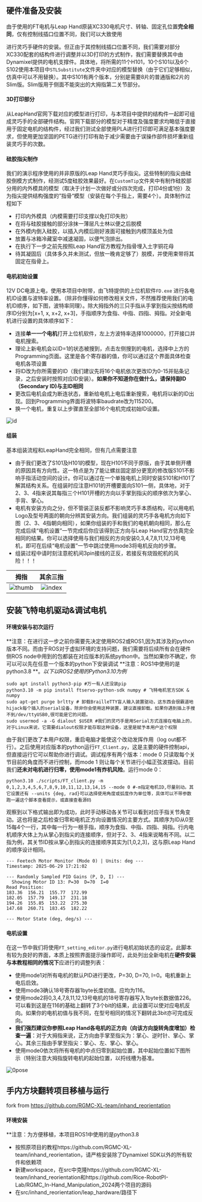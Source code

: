 ## 硬件准备及安装

由于使用的FT电机与Leap Hand原装XC330电机尺寸、转轴、固定孔位置**完全相同**，仅有控制线插口位置不同，我们可以大致使用

[原版LeapHand组装教程]: https://v1.leaphand.com/assembly

进行灵巧手硬件的安装。但正由于其控制线插口位置不同，我们需要对部分XC330配套的结构件进行调整并以3D打印的方式制作，我们需要替换其中由Dynamixel提供的电机支撑件。具体地，将所需的11个H101，10个S101以及6个S102使用本项目中`STLSubstitute`文件夹中对应的模型替换（由于它们足够相似，仿真中可以不用替换）。其中S101有两个版本，分别是需要8片的普通版和2片的Slim版。Slim版用于侧面不能突出的大拇指第二关节部分。

#### 3D打印部分

从LeapHand官网下载对应的模型进行打印，与本项目中提供的结构件一起即可组成灵巧手的全部硬件结构。官网下载部分的模型对于精度及强度要求均略低于直接用于固定电机的结构件，经过我们测试全部使用PLA进行打印即可满足基本强度要求，但使用更加坚固的PETG进行打印有助于减少需要由于误操作部件损坏重新组装灵巧手的次数。

#### 硅胶指尖制作

我们的演示程序使用的并非原版的Leap Hand灵巧手指尖。这些特制的指尖由硅胶倒模方式制作，经测试5度硅胶效果最好。在`CustomTip`文件夹中有制作硅胶部分用的内外模具的模型（取决于计划一次做好或分四次完成，打印4份或1份）及为指尖提供结构强度的”指骨“模型（安装在每个手指上，需要4个）。具体制作过程如下

- 打印内外模具（内模需要打印支撑以免打印失败）
- 在将与硅胶接触的部分涂抹一薄层凡士林以便之后脱模
- 在外模内倒入硅胶，以插入内模后刚好液面可接触到内模顶盖处为佳
- 放置与冰箱冷藏室中减速凝固，以便气泡排出。
- 在执行下一步之前先按照Leap Hand官方教程为指骨埋入土字铜花母
- 待其凝固后（具体多久并未测试，但放一晚肯定够了）脱模，并使用束带将其固定在指骨上。

#### 电机初始设置

12V DC电源上电，使用本项目中附带，由飞特提供的上位机软件`FD.exe` 进行各电机ID设置与波特率设置。（除非你懂得如何修改相关文件，不然推荐使用我们的电机ID顺序，如下图，波特率同理）。除大拇指外的三只手指从手掌到指尖按结构顺序ID分别为[x+1, x, x+2, x+3]，手指顺序为食指、中指、四指、拇指。对全新电机进行设置的具体顺序如下：

- 连接**单一一个电机**打开上位机软件，左上方波特率选择1000000，打开接口并电机搜索。
- 理论上新电机会以ID=1的状态被搜到，点击左侧搜到的电机，选择中上方的Programming页面。这里是各个寄存器的值，你可以通过这个界面具体检查电机各项设置
- 将ID改为你所需要的ID（我们建议先将16个电机依次更改ID为0-15并贴条记录，之后安装时按照对应ID安装）。**如果你不知道你在做什么，请保持副ID（Secondary ID)与主ID相同**
- 更改后电机会成为断连状态，重新给电机上电后重新搜索，电机将以新的ID出现。回到Programming界面将波特率baudrate改为115200。
- 换一个电机，重复以上步骤直至全部16个电机完成初始ID设置。

![id](./readmeSrc/id.jpg)


#### 组装

基本组装流程和LeapHand完全相同，但有几点需要注意

- 由于我们更改了S101及H101的模型，现在H101不同于原版，由于其单侧开槽的原因具有方向性。这一特点是为了能让螺丝固定部分更宽的修改版S101不影响手指活动空间的设计。你可以通过在一个单独电机上同时安装S101和H101了解其结构关系。在组装时应注意H101的开槽要面向S101一侧，具体地，对于2、3、4指来说其每指三个H101开槽的方向以手掌到指尖的顺序依次为掌心、手背、掌心。
- 电机有安装方向之分，但不管装正装反都不影响灵巧手本质结构，可以用电机Logo及型号两面的朝向分辨其安装方向。我们组装的灵巧手各电机方向如下图（2、3、4指朝向相同），如果你组装的手和我们的电机朝向相同，那么在完成后续“电机设置”一节完成后你应该得到正方向与Leap Hand官方仿真完全相同的结果。你可以选择使用与我们相反的方向安装0,3,4,7,8,11,12,13号电机，即可在后续“电机设置”一节中跳过使用mode3将电机反向的步骤。
- 组装过程中请时刻注意舵机间3pin接线的正反，若接反有烧毁舵机的风险！！！

|              拇指               |            其余三指             |
| :-----------------------------: | :-----------------------------: |
| ![thumb](./readmeSrc/thumb.png) | ![index](./readmeSrc/index.jpg) |

## 安装飞特电机驱动&调试电机

####  环境安装与初次运行

**注意：在进行这一步之前你需要先决定使用ROS2或ROS1,因为其涉及的python版本不同。而由于ROS对于虚拟环境的支持问题，我们需要将后续所有会在硬件侧ROS node中用到的包都装在对应版本的系统python中。当然如果你不确定，你可以可以先在任意一个版本的python下安装调试
**注意：ROS1中使用的是python3.8
**。*以下以ROS2使用的Python3.10为例*  

```shell
sudo apt install python3-pip #万一有人还没装pip
python3.10 -m pip install ftservo-python-sdk numpy # 飞特电机官方SDK & numpy
sudo apt-get purge brltty # 卸载BrailleTTY盲人输入装置驱动，这东西会很霸道地hijack每个插入的serial设备，除非你会使用这种装置，建议直接卸载。如果你遇到插上手搜不到/dev/ttyUSB0,很可能是它的问题。
sudo usermod -a -G dialout $USER #我们的灵巧手是用Serial方式连接在电脑上的，对于Linux来说，它需要dialout权限才能存取这种设备，这里是赋予本用户这个权限
```

由于我们更改了本用户权限，重启电脑才能使这个改动发挥作用（log out都不行）。之后使用对应版本的python运行`FT_Client.py`，这是主要的硬件控制api，但直接运行它可以帮助你进行调试。调试程序有两个版本：mode 0 只读取每个关节目前的角度而不进行控制，而mode 1 则让每个关节进行小幅正弦波摆动。目前我们**还未对电机进行归零，使用mode1有炸机风险**。运行mode 0：

```SHELL
python3.10 ./scripts/FT_client.py -m 0,1,2,3,4,5,6,7,8,9,10,11,12,13,14,15 --mode 0 #-m指定电机ID,尽量别动。其它设置还有 --units {deg, rad}可以选择使用角度或弧度作为单位等，具体可以不带参数跑一遍这个脚本查看提示，或直接查看源码
```

观察到以下格式输出即为成功，此时手动移动各关节可以看到对应手指关节角变动。这也将是之后检查归零和电机正方向设置情况的主要方式。其顺序为ID从0至15每4个一行，其中每一行为一根手指，顺序为食指、中指、四指、拇指。行内电机顺序大体上为从掌心到指尖的连接顺序，但对于2、3、4指来说略有不同。以二指为例，其关节ID按从掌心到指尖的连接顺序其实为[1,0,2,3]，这与原Leap Hand的顺序设计相同。

```
--- Feetech Motor Monitor (Mode 0) | Units: deg ---
Timestamp: 2025-06-29 17:21:02

--- Randomly Sampled PID Gains (P, D, I) ---
  Showing Motor ID 13: P=30  D=70  I=0  
Read Position:
183.36	156.21	155.77	172.99
182.05	157.79	149.17	231.18
194.26	155.85	153.22	275.30
147.68	260.71	183.45	182.22

--- Motor State (deg, deg/s) ---

```

#### 电机设置

在这一节中我们将使用`FT_setting_editor.py`进行电机初始状态的设定。此脚本有较为良好的界面，本质上按照界面提示操作即可，此处列出全新电机在**硬件安装与本教程相同的情况下**应进行的调整列表：

- 使用mode1对所有电机的默认PID进行更改，P=30, D=70, I=0。电机重新上电后启效。
- 使用mode3确认18号寄存器1byte长度初值。应均为116。
- 使用mode2将0,3,4,7,8,11,12,13号电机的18号寄存器写入1byte长数据值226。可以看到这是在116的基础上翻转了3个bit的结果，此设置可以使对应电机反向。如果你的电机初值与我不同，在型号相同的情况下翻转此3bit亦可完成反向。
- **我们强烈建议你参照Leap Hand各电机的正方向（向该方向旋转角度增加）检查一遍**：对于大拇指来说，正方向由手掌至指尖为：掌心、逆时针、掌心、掌心。其余三指由手掌至指尖：掌心、左、掌心、掌心。
- 使用mode0依次将所有电机的中点归零到起始位置，其中起始位置如下图所示（特别注意大拇指旋转电机的起始位置，以捋线槽为基准。

![0pose](./readmeSrc/0pose.jpg)

## 手内方块翻转项目移植与运行  

fork from https://github.com/RGMC-XL-team/inhand_reorientation

####  环境安装

**注意：为方便移植，本项目ROS1中使用的是python3.8
- 按照原项目的教程https://github.com/RGMC-XL-team/inhand_reorientation，请严格安装除了Dynamixel SDK以外的所有软件和依赖项
- 新建workspace，在src中克隆https://github.com/RGMC-XL-team/inhand_reorientation和https://github.com/Rice-RobotPI-Lab/RGMC_In-Hand_Manipulation_2024两个项目的源码
- 在src/inhand_reorientation/leap_hardware/路径下

```shell

```


